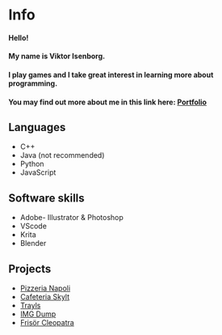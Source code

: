 # Info
#### Hello! 
#### My name is Viktor Isenborg.
#### I play games and I take great interest in learning more about programming. 
#### You may find out more about me in this link here: [Portfolio](https://viktorisenborg.github.io/Portfolio/)
## Languages
- C++
- Java (not recommended)
- Python
- JavaScript

## Software skills
- Adobe- Illustrator & Photoshop
- VScode
- Krita
- Blender

## Projects
- [Pizzeria Napoli](https://ntig-uppsala.github.io/pizzeria-website/)
- [Cafeteria Skylt](https://github.com/NTIG-Uppsala/Cafeteria-skylt)
- [Trayls](https://github.com/NTIG-Uppsala/trayls)
- [IMG Dump](https://github.com/NTIG-Uppsala/imgdump)
- [Frisör Cleopatra](https://github.com/NTIG-Uppsala/frisor-cleopatra)

<!--
**ViktorIsenborg/ViktorIsenborg** is a ✨ _special_ ✨ repository because its `README.md` (this file) appears on your GitHub profile.

Here are some ideas to get you started:

- 🔭 I’m currently working on ...
- 🌱 I’m currently learning ...
- 👯 I’m looking to collaborate on ...
- 🤔 I’m looking for help with ...
- 💬 Ask me about ...
- 📫 How to reach me: ...
- ⚡ Fun fact: ...
-->
